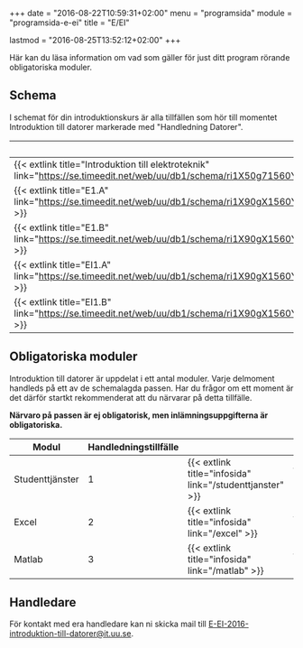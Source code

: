 +++
date = "2016-08-22T10:59:31+02:00"
menu = "programsida"
module = "programsida-e-ei"
title = "E/EI"

lastmod = "2016-08-25T13:52:12+02:00"
+++

Här kan du läsa information om vad som gäller för just ditt program rörande
obligatoriska moduler.

## Schema
I schemat för din introduktionskurs är alla tillfällen som hör till momentet
Introduktion till datorer markerade med "Handledning Datorer".

| Schema                                                              | Förklaring                          |
| ------------------------------------------------------------------- | ----------------------------------- |
| {{< extlink title="Introduktion till elektroteknik" link="https://se.timeedit.net/web/uu/db1/schema/ri1X50g71560Y7QQ6YZ5007Y0Zy050Q680651Q662v.html" >}} | Hela schemat för introkursen |
| {{< extlink title="E1.A" link="https://se.timeedit.net/web/uu/db1/schema/ri1X90gX1560Y1QQ6YZ5005Y03y0506640651Q662v58YZ973396X5771Y6022Q7.html" >}} | Endast handledningstillfällen |
| {{< extlink title="E1.B" link="https://se.timeedit.net/web/uu/db1/schema/ri1X90gX1560Y1QQ6YZ5005Y03y0506640651Q662v58YZ973396X5772Y6022Q7.html" >}} | Endast handledningstillfällen |
| {{< extlink title="EI1.A" link="https://se.timeedit.net/web/uu/db1/schema/ri1X90gX1560Y1QQ6YZ5005Y03y0506640651Q662v58YZ973396X5778Y6023Q7.html" >}} | Endast handledningstillfällen |
| {{< extlink title="EI1.B" link="https://se.timeedit.net/web/uu/db1/schema/ri1X90gX1560Y1QQ6YZ5005Y03y0506640651Q662v58YZ973396X5779Y6023Q7.html" >}} | Endast handledningstillfällen |

<!-- | {{< extlink title="" link="" >}} | | -->


## Obligatoriska moduler
Introduktion till datorer är uppdelat i ett antal moduler. Varje delmoment
handleds på ett av de schemalagda passen. Har du frågor om ett moment är det
därför startkt rekommenderat att du närvarar på detta tillfälle.

**Närvaro på passen är ej obligatorisk, men inlämningsuppgifterna är
obligatoriska.**

| Modul           | Handledningstillfälle |                              |                                         |
| --------------- | --------------------- | ---------------------------- | --------------------------------------- |
| Studenttjänster | 1                      | {{< extlink title="infosida" link="/studenttjanster" >}} | {{< extlink title="uppgifter" link="/studenttjanster/uppgifter" >}} |
| Excel           | 2                      | {{< extlink title="infosida" link="/excel" >}}           | {{< extlink title="uppgifter" link="/excel/uppgifter" >}}           |
| Matlab          | 3                      | {{< extlink title="infosida" link="/matlab" >}}          | {{< extlink title="uppgifter" link="/matlab/uppgifter" >}}          |

## Handledare
För kontakt med era handledare kan ni skicka mail till [E-EI-2016-introduktion-till-datorer@it.uu.se](mailto:E-EI-2016-introduktion-till-datorer@it.uu.se).
